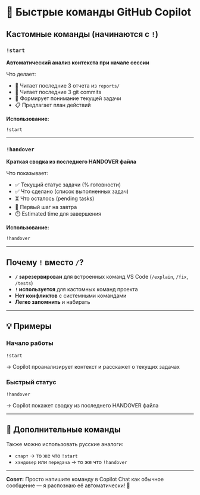 # 🚀 Быстрые команды GitHub Copilot

## Кастомные команды (начинаются с `!`)

### `!start`
**Автоматический анализ контекста при начале сессии**

Что делает:
- 📄 Читает последние 3 отчета из `reports/`
- 🔀 Читает последние 3 git commits
- 🎯 Формирует понимание текущей задачи
- 📋 Предлагает план действий

**Использование:**
```
!start
```

---

### `!handover`
**Краткая сводка из последнего HANDOVER файла**

Что показывает:
- ✅ Текущий статус задачи (% готовности)
- ✅ Что сделано (список выполненных задач)
- ⏳ Что осталось (pending tasks)
- 🎯 Первый шаг на завтра
- ⏱️ Estimated time для завершения

**Использование:**
```
!handover
```

---

## Почему `!` вместо `/`?

- **`/` зарезервирован** для встроенных команд VS Code (`/explain`, `/fix`, `/tests`)
- **`!` используется** для кастомных команд проекта
- **Нет конфликтов** с системными командами
- **Легко запомнить** и набирать

---

## 💡 Примеры

### Начало работы
```
!start
```
→ Copilot проанализирует контекст и расскажет о текущих задачах

### Быстрый статус
```
!handover
```
→ Copilot покажет сводку из последнего HANDOVER файла

---

## 📝 Дополнительные команды

Также можно использовать русские аналоги:
- `старт` → то же что `!start`
- `хэндовер` или `передача` → то же что `!handover`

---

**Совет:** Просто напишите команду в Copilot Chat как обычное сообщение — я распознаю её автоматически! 🎉
